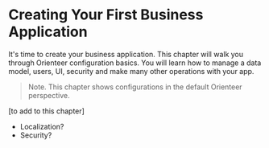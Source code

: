 # Creating Your First Business Application

It's time to create your business application. This chapter will walk you through Orienteer  configuration basics. You will learn how to manage a data model, users, UI, security and make many other operations with your app.

> Note. This chapter shows configurations in the default Orienteer perspective.


[to add to this chapter]
* Localization?
* Security?

